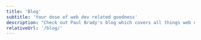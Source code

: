 ```yaml
---
title: 'Blog'
subtitle: 'Your dose of web dev related goodness'
description: "Check out Paul Brady's blog which covers all things web dev related including JavaScript, CSS, React and more!"
relativeUrl: '/blog/'
---
```

